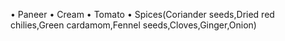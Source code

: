 • Paneer
• Cream
• Tomato
• Spices(Coriander seeds,Dried red chilies,Green cardamom,Fennel seeds,Cloves,Ginger,Onion)


